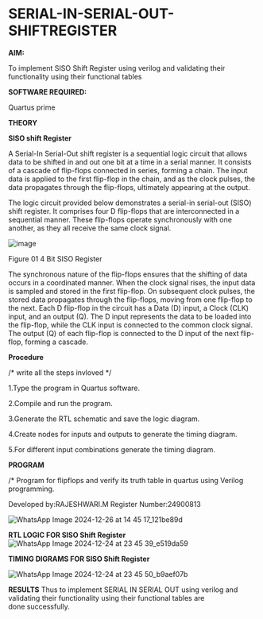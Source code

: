 # SERIAL-IN-SERIAL-OUT-SHIFTREGISTER

**AIM:**

To implement  SISO Shift Register using verilog and validating their functionality using their functional tables

**SOFTWARE REQUIRED:**

Quartus prime

**THEORY**

**SISO shift Register**

A Serial-In Serial-Out shift register is a sequential logic circuit that allows data to be shifted in and out one bit at a time in a serial manner. It consists of a cascade of flip-flops connected in series, forming a chain. The input data is applied to the first flip-flop in the chain, and as the clock pulses, the data propagates through the flip-flops, ultimately appearing at the output.

The logic circuit provided below demonstrates a serial-in serial-out (SISO) shift register. It comprises four D flip-flops that are interconnected in a sequential manner. These flip-flops operate synchronously with one another, as they all receive the same clock signal.

![image](https://github.com/naavaneetha/SERIAL-IN-SERIAL-OUT-SHIFTREGISTER/assets/154305477/e81c4072-37f9-46c6-8145-566764b74c3a)

Figure 01 4 Bit SISO Register

The synchronous nature of the flip-flops ensures that the shifting of data occurs in a coordinated manner. When the clock signal rises, the input data is sampled and stored in the first flip-flop. On subsequent clock pulses, the stored data propagates through the flip-flops, moving from one flip-flop to the next.
Each D flip-flop in the circuit has a Data (D) input, a Clock (CLK) input, and an output (Q). The D input represents the data to be loaded into the flip-flop, while the CLK input is connected to the common clock signal. The output (Q) of each flip-flop is connected to the D input of the next flip-flop, forming a cascade.

**Procedure**

/* write all the steps invloved */

1.Type the program in Quartus software.

2.Compile and run the program.

3.Generate the RTL schematic and save the logic diagram.

4.Create nodes for inputs and outputs to generate the timing diagram.

5.For different input combinations generate the timing diagram.


**PROGRAM**

/* Program for flipflops and verify its truth table in quartus using Verilog programming.

Developed by:RAJESHWARI.M Register Number:24900813


![WhatsApp Image 2024-12-26 at 14 45 17_121be89d](https://github.com/user-attachments/assets/673bfbe7-3da9-411a-ade3-4bf0a3c6421b)


**RTL LOGIC FOR SISO Shift Register**
![WhatsApp Image 2024-12-24 at 23 45 39_e519da59](https://github.com/user-attachments/assets/4a9196cb-b700-4a87-9377-7ac65cccc2c2)


**TIMING DIGRAMS FOR SISO Shift Register**

![WhatsApp Image 2024-12-24 at 23 45 50_b9aef07b](https://github.com/user-attachments/assets/f900265f-4c7c-43cf-a04c-48d7f12dcfa0)


**RESULTS**
Thus to implement  SERIAL IN SERIAL OUT using verilog and validating their functionality using their functional tables are done successfully.
